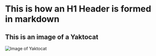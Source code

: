 # This is how an H1 Header is formed in markdown

## This is an image of a Yaktocat
![Image of Yaktocat](https://octodex.github.com/images/yaktocat.png)
